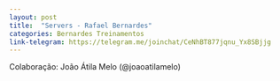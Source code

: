 ```yaml
---
layout: post
title:  "Servers - Rafael Bernardes"
categories: Bernardes Treinamentos
link-telegram: https://telegram.me/joinchat/CeNhBT877jqnu_Yx8SBjjg
---
```

Colaboração: João Átila Melo (@joaoatilamelo)
